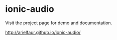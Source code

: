 # ionic-audio
Visit the project page for demo and documentation. 

http://arielfaur.github.io/ionic-audio/

